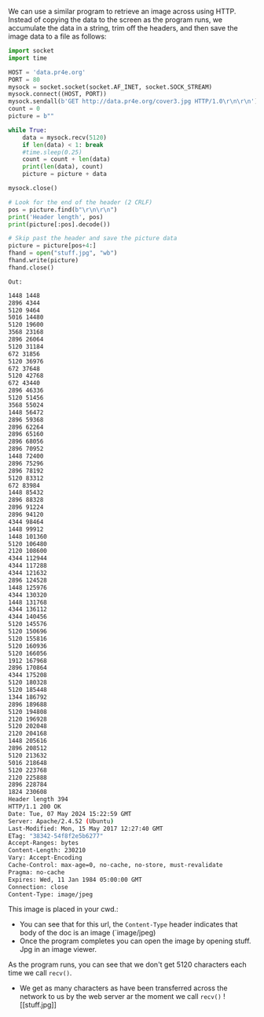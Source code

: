 We can use a similar program to retrieve an image across using HTTP. Instead of copying the data to the screen as the program runs, we accumulate the data in a string, trim off the headers, and then save the image data to a file as follows:
```python
import socket
import time

HOST = 'data.pr4e.org'
PORT = 80
mysock = socket.socket(socket.AF_INET, socket.SOCK_STREAM)
mysock.connect((HOST, PORT))
mysock.sendall(b'GET http://data.pr4e.org/cover3.jpg HTTP/1.0\r\n\r\n')
count = 0
picture = b""

while True:
    data = mysock.recv(5120)
    if len(data) < 1: break
    #time.sleep(0.25)
    count = count + len(data)
    print(len(data), count)
    picture = picture + data

mysock.close()

# Look for the end of the header (2 CRLF)
pos = picture.find(b"\r\n\r\n")
print('Header length', pos)
print(picture[:pos].decode())

# Skip past the header and save the picture data
picture = picture[pos+4:]
fhand = open("stuff.jpg", "wb")
fhand.write(picture)
fhand.close()
```

`Out:`
```bash
1448 1448
2896 4344
5120 9464
5016 14480
5120 19600
3568 23168
2896 26064
5120 31184
672 31856
5120 36976
672 37648
5120 42768
672 43440
2896 46336
5120 51456
3568 55024
1448 56472
2896 59368
2896 62264
2896 65160
2896 68056
2896 70952
1448 72400
2896 75296
2896 78192
5120 83312
672 83984
1448 85432
2896 88328
2896 91224
2896 94120
4344 98464
1448 99912
1448 101360
5120 106480
2120 108600
4344 112944
4344 117288
4344 121632
2896 124528
1448 125976
4344 130320
1448 131768
4344 136112
4344 140456
5120 145576
5120 150696
5120 155816
5120 160936
5120 166056
1912 167968
2896 170864
4344 175208
5120 180328
5120 185448
1344 186792
2896 189688
5120 194808
2120 196928
5120 202048
2120 204168
1448 205616
2896 208512
5120 213632
5016 218648
5120 223768
2120 225888
2896 228784
1824 230608
Header length 394
HTTP/1.1 200 OK
Date: Tue, 07 May 2024 15:22:59 GMT
Server: Apache/2.4.52 (Ubuntu)
Last-Modified: Mon, 15 May 2017 12:27:40 GMT
ETag: "38342-54f8f2e5b6277"
Accept-Ranges: bytes
Content-Length: 230210
Vary: Accept-Encoding
Cache-Control: max-age=0, no-cache, no-store, must-revalidate
Pragma: no-cache
Expires: Wed, 11 Jan 1984 05:00:00 GMT
Connection: close
Content-Type: image/jpeg
```
This image is placed in your cwd.:
- You can see that for this url, the `Content-Type` header indicates that body of the doc is an image (`image/jpeg) 
- Once the program completes you can open the image by opening stuff. Jpg in an image viewer.

As the program runs, you can see that we don't get 5120 characters each time we call `recv()`.
- We get as many characters as have been transferred across the network to us by the web server ar the moment we call `recv()`
![[stuff.jpg]]


